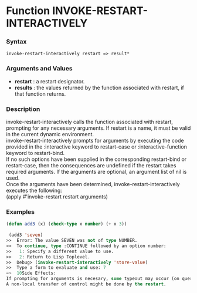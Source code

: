 <!-- Generated on 05/10/2020 by https://github.com/anto2oo/clhs-evolved -->

# Function INVOKE-RESTART-INTERACTIVELY

### Syntax
`invoke-restart-interactively restart => result*`  


### Arguments and Values
- **restart** : a restart designator.   
- **results** : the values returned by the function associated with restart, if that function returns.   


### Description
invoke-restart-interactively calls the function associated with restart, prompting for any necessary arguments. If restart is a name, it must be valid in the current dynamic environment.  
 invoke-restart-interactively prompts for arguments by executing the code provided in the :interactive keyword to restart-case or :interactive-function keyword to restart-bind.  
If no such options have been supplied in the corresponding restart-bind or restart-case, then the consequences are undefined if the restart takes required arguments. If the arguments are optional, an argument list of nil is used.  
 Once the arguments have been determined, invoke-restart-interactively executes the following:  
 (apply #'invoke-restart restart arguments)



### Examples
```lisp 
(defun add3 (x) (check-type x number) (+ x 3))
 
 (add3 'seven)
>>  Error: The value SEVEN was not of type NUMBER.
>>  To continue, type :CONTINUE followed by an option number:
>>   1: Specify a different value to use.
>>   2: Return to Lisp Toplevel.
>>  Debug> (invoke-restart-interactively 'store-value)
>>  Type a form to evaluate and use: 7
=>  10Side Effects:
If prompting for arguments is necesary, some typeout may occur (on query I/O).
A non-local transfer of control might be done by the restart.
```
